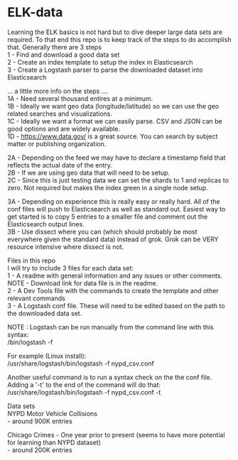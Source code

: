# ELK-data

Learning the ELK basics is not hard but to dive deeper large data sets are required. To that end this repo is to keep track of the steps to do accomplish that. Generally there are 3 steps  
1 - Find and download a good data set  
2 - Create an index template to setup the index in Elasticsearch  
3 - Create a Logstash parser to parse the downloaded dataset into Elasticsearch  

... a little more info on the steps ....  
1A - Need several thousand entires at a minimum.  
1B - Ideally we want geo data (longitude/latitude) so we can use the geo related searches and visualizations.  
1C - Ideally we want a format we can easily parse. CSV and JSON can be good options and are widely available.  
1D - https://www.data.gov/ is a great source. You can search by subject matter or publishing organization.  

2A - Depending on the feed we may have to declare a timestamp field that reflects the actual date of the entry.  
2B - If we are using geo data that will need to be setup.  
2C - Since this is just testing data we can set the shards to 1 and replicas to zero. Not required but makes the index green in a single node setup.  

3A - Depending on experience this is really easy or really hard. All of the conf files will push to Elasticsearch as well as standard out. Easiest way to get started is to copy 5 entries to a smaller file and comment out the Elasticsearch output lines.  
3B - Use dissect where you can (which should probably be most everywhere given the standard data) instead of grok. Grok can be VERY resource intensive where dissect is not.  


Files in this repo  
I will try to include 3 files for each data set:  
1 - A readme with general information and any issues or other comments.  
NOTE - Download link for data file is in the readme.  
2 - A Dev Tools file with the commands to create the template and other relevant commands  
3 - A Logstash conf file. These will need to be edited based on the path to the downloaded data set.  
  
NOTE : Logstash can be run manually from the command line with this syntax:  
<path to Logstash install>/bin/logstash -f <conf file>  
  
For example (Linux install):    
/usr/share/logstash/bin/logstash -f nypd_csv.conf  

Another useful command is to run a syntax check on the the conf file. Adding a '-t' to the end of the command will do that:  
/usr/share/logstash/bin/logstash -f nypd_csv.conf -t


Data sets  
NYPD Motor Vehicle Collisions  
    - around 900K entries  
    
Chicago Crimes - One year prior to present (seems to have more potential for learning than NYPD dataset)  
    - around 200K entries  
